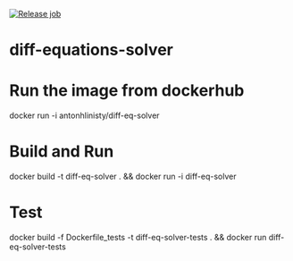 [![Release job](https://github.com/ahlinist/diff-equations-solver/actions/workflows/release.yml/badge.svg)](https://github.com/ahlinist/diff-equations-solver/actions/workflows/release.yml)

# diff-equations-solver

# Run the image from dockerhub

docker run -i antonhlinisty/diff-eq-solver

# Build and Run 

docker build -t diff-eq-solver . && docker run -i diff-eq-solver  

# Test 

docker build -f Dockerfile_tests -t diff-eq-solver-tests . && docker run diff-eq-solver-tests   
